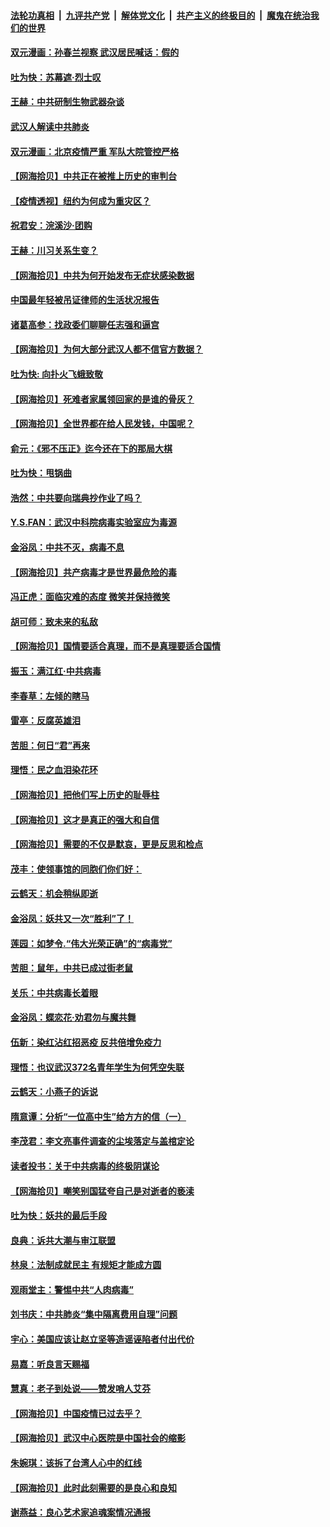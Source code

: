 ####  [法轮功真相](../../../../basic/blob/master/README.md?t=04070330) &nbsp;|&nbsp; [九评共产党](../../../../9ping.md/blob/master/README.md?t=04070330) &nbsp;|&nbsp; [解体党文化](../../../../jtdwh.md/blob/master/README.md?t=04070330)  &nbsp;|&nbsp; [共产主义的终极目的](../../../../gczydzjmd.md/blob/master/README.md?t=04070330) &nbsp;|&nbsp; [魔鬼在统治我们的世界](../../../../mgztzwmdsj.md/blob/master/README.md?t=04070330) 

#### [双元漫画：孙春兰视察 武汉居民喊话：假的](../pages/nsc993/n12004452.md?t=04070330) 

#### [吐为快：苏幕遮·烈士叹](../pages/nsc993/n12006125.md?t=04070330) 

#### [王赫：中共研制生物武器杂谈](../pages/nsc993/n12005642.md?t=04070330) 

#### [武汉人解读中共肺炎](../pages/nsc993/n12001343.md?t=04070330) 

#### [双元漫画：北京疫情严重 军队大院管控严格](../pages/nsc993/n12002624.md?t=04070330) 

#### [【网海拾贝】中共正在被推上历史的审判台](../pages/nsc993/n12002620.md?t=04070330) 

#### [【疫情透视】纽约为何成为重灾区？](../pages/nsc993/n12001518.md?t=04070330) 

#### [祝君安：浣溪沙·团购](../pages/nsc993/n12002413.md?t=04070330) 

#### [王赫：川习关系生变？](../pages/nsc993/n11999519.md?t=04070330) 

#### [【网海拾贝】中共为何开始发布无症状感染数据](../pages/nsc993/n11997270.md?t=04070330) 

#### [中国最年轻被吊证律师的生活状况报告](../pages/nsc993/n11995095.md?t=04070330) 

#### [诸葛高参：找政委们聊聊任志强和逼宫](../pages/nsc993/n11993193.md?t=04070330) 

#### [【网海拾贝】为何大部分武汉人都不信官方数据？](../pages/nsc993/n11994015.md?t=04070330) 

#### [吐为快: 向扑火飞蛾致敬](../pages/nsc993/n11993324.md?t=04070330) 

#### [【网海拾贝】死难者家属领回家的是谁的骨灰？](../pages/nsc993/n11990938.md?t=04070330) 

#### [【网海拾贝】全世界都在给人民发钱，中国呢？](../pages/nsc993/n11989723.md?t=04070330) 

#### [俞元：《邪不压正》迄今还在下的那局大棋](../pages/nsc993/n11989162.md?t=04070330) 

#### [吐为快：甩锅曲](../pages/nsc993/n11988323.md?t=04070330) 

#### [浩然：中共要向瑞典抄作业了吗？](../pages/nsc993/n11988046.md?t=04070330) 

#### [Y.S.FAN：武汉中科院病毒实验室应为毒源](../pages/nsc993/n11987185.md?t=04070330) 

#### [金浴凤：中共不灭，病毒不息](../pages/nsc993/n11984947.md?t=04070330) 

#### [【网海拾贝】共产病毒才是世界最危险的毒](../pages/nsc993/n11984863.md?t=04070330) 

#### [冯正虎：面临灾难的态度 微笑并保持微笑](../pages/nsc993/n11984764.md?t=04070330) 

#### [胡可师：致未来的私敌](../pages/nsc993/n11984718.md?t=04070330) 

#### [【网海拾贝】国情要适合真理，而不是真理要适合国情](../pages/nsc993/n11982864.md?t=04070330) 

#### [振玉：满江红·中共病毒](../pages/nsc993/n11976805.md?t=04070330) 

#### [李春草：左倾的瞎马](../pages/nsc993/n11976792.md?t=04070330) 

#### [雷亭：反腐英雄泪](../pages/nsc993/n11976283.md?t=04070330) 

#### [苦胆：何日“君”再来](../pages/nsc993/n11976469.md?t=04070330) 

#### [理悟：民之血泪染花环](../pages/nsc993/n11976262.md?t=04070330) 

#### [【网海拾贝】把他们写上历史的耻辱柱](../pages/nsc993/n11975802.md?t=04070330) 

#### [【网海拾贝】这才是真正的强大和自信](../pages/nsc993/n11973195.md?t=04070330) 

#### [【网海拾贝】需要的不仅是默哀，更是反思和检点](../pages/nsc993/n11969417.md?t=04070330) 

#### [茂丰：使领事馆的同胞们你们好：](../pages/nsc993/n11966111.md?t=04070330) 

#### [云鹤天：机会稍纵即逝](../pages/nsc993/n11966095.md?t=04070330) 

#### [金浴凤：妖共又一次“胜利”了！](../pages/nsc993/n11964685.md?t=04070330) 

#### [莲园：如梦令.“伟大光荣正确”的“病毒党”](../pages/nsc993/n11964567.md?t=04070330) 

#### [苦胆：鼠年，中共已成过街老鼠](../pages/nsc993/n11963931.md?t=04070330) 

#### [关乐：中共病毒长着眼](../pages/nsc993/n11963008.md?t=04070330) 

#### [金浴凤：蝶恋花‧劝君勿与魔共舞](../pages/nsc993/n11962977.md?t=04070330) 

#### [伍新：染红沾红招恶疫 反共倍增免疫力](../pages/nsc993/n11962505.md?t=04070330) 

#### [理悟：也议武汉372名青年学生为何凭空失联](../pages/nsc993/n11961013.md?t=04070330) 

#### [云鹤天：小燕子的诉说](../pages/nsc993/n11961006.md?t=04070330) 

#### [隋意谭：分析“一位高中生”给方方的信（一）](../pages/nsc993/n11960992.md?t=04070330) 

#### [李茂君：李文亮事件调查的尘埃落定与盖棺定论](../pages/nsc993/n11960956.md?t=04070330) 

#### [读者投书：关于中共病毒的终极阴谋论](../pages/nsc993/n11960396.md?t=04070330) 

#### [【网海拾贝】嘲笑别国猛夸自己是对逝者的亵渎](../pages/nsc993/n11953787.md?t=04070330) 

#### [吐为快：妖共的最后手段](../pages/nsc993/n11953575.md?t=04070330) 

#### [良典：诉共大潮与审江联盟](../pages/nsc993/n11953551.md?t=04070330) 

#### [林泉：法制成就民主 有规矩才能成方圆](../pages/nsc993/n11953452.md?t=04070330) 

#### [观雨堂主：警惕中共“人肉病毒”](../pages/nsc993/n11951260.md?t=04070330) 

#### [刘书庆：中共肺炎“集中隔离费用自理”问题](../pages/nsc993/n11950783.md?t=04070330) 

#### [宇心：美国应该让赵立坚等造谣诬陷者付出代价](../pages/nsc993/n11950309.md?t=04070330) 

#### [易嘉：听良言天赐福](../pages/nsc993/n11949334.md?t=04070330) 

#### [慧真：老子到处说——赞发哨人艾芬](../pages/nsc993/n11949274.md?t=04070330) 

#### [【网海拾贝】中国疫情已过去乎？](../pages/nsc993/n11949052.md?t=04070330) 

#### [【网海拾贝】武汉中心医院是中国社会的缩影](../pages/nsc993/n11946574.md?t=04070330) 

#### [朱婉琪：该拆了台湾人心中的红线](../pages/nsc993/n11946959.md?t=04070330) 

#### [【网海拾贝】此时此刻需要的是良心和良知](../pages/nsc993/n11945471.md?t=04070330) 

#### [谢燕益：良心艺术家追魂案情况通报](../pages/nsc993/n11945327.md?t=04070330) 

